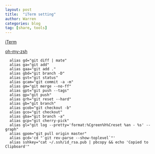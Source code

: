 ```yaml
---
layout: post
title:  "iTerm setting"
author: Warren
categories: blog
tag: [share, tools]
---
```


[iTerm](http://www.iterm2.com/)

[oh-my-zsh](https://github.com/robbyrussell/oh-my-zsh)

      
      alias gd="git diff | mate"
      alias ga="git add"
      alias gaa="git add ."
      alias gbd="git branch -D"
      alias gst="git status"
      alias gcam="git commit -a -m"
      alias gm="git merge --no-ff"
      alias gpt="git push --tags"
      alias gp="git push"
      alias grh="git reset --hard"
      alias gb="git branch"
      alias gcob="git checkout -b"
      alias gco="git checkout"
      alias gba="git branch -a"
      alias gcp="git cherry-pick"
      alias gl="git log --pretty='format:%Cgreen%h%Creset %an - %s' --graph"
      alias gpom="git pull origin master"
      alias gcd='cd "`git rev-parse --show-toplevel`"'
      alias sshkey="cat ~/.ssh/id_rsa.pub | pbcopy && echo 'Copied to Clipboard'"
      